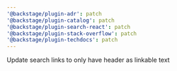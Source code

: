 ```yaml
---
'@backstage/plugin-adr': patch
'@backstage/plugin-catalog': patch
'@backstage/plugin-search-react': patch
'@backstage/plugin-stack-overflow': patch
'@backstage/plugin-techdocs': patch
---
```


Update search links to only have header as linkable text
